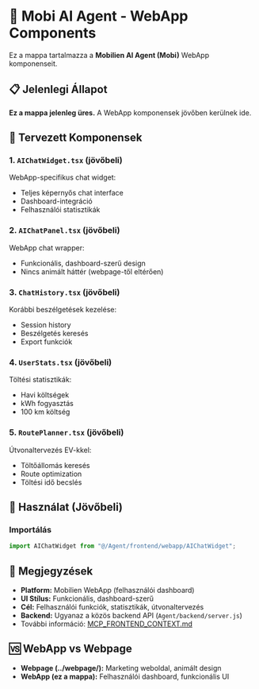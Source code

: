 # 📱 Mobi AI Agent - WebApp Components

Ez a mappa tartalmazza a **Mobilien AI Agent (Mobi)** WebApp komponenseit.

## 📋 Jelenlegi Állapot

**Ez a mappa jelenleg üres.** A WebApp komponensek jövőben kerülnek ide.

## 🎯 Tervezett Komponensek

### 1. `AIChatWidget.tsx` (jövőbeli)
WebApp-specifikus chat widget:
- Teljes képernyős chat interface
- Dashboard-integráció
- Felhasználói statisztikák

### 2. `AIChatPanel.tsx` (jövőbeli)
WebApp chat wrapper:
- Funkcionális, dashboard-szerű design
- Nincs animált háttér (webpage-től eltérően)

### 3. `ChatHistory.tsx` (jövőbeli)
Korábbi beszélgetések kezelése:
- Session history
- Beszélgetés keresés
- Export funkciók

### 4. `UserStats.tsx` (jövőbeli)
Töltési statisztikák:
- Havi költségek
- kWh fogyasztás
- 100 km költség

### 5. `RoutePlanner.tsx` (jövőbeli)
Útvonaltervezés EV-kkel:
- Töltőállomás keresés
- Route optimization
- Töltési idő becslés

## 🔗 Használat (Jövőbeli)

### Importálás
```typescript
import AIChatWidget from "@/Agent/frontend/webapp/AIChatWidget";
```

## 📝 Megjegyzések

- **Platform:** Mobilien WebApp (felhasználói dashboard)
- **UI Stílus:** Funkcionális, dashboard-szerű
- **Cél:** Felhasználói funkciók, statisztikák, útvonaltervezés
- **Backend:** Ugyanaz a közös backend API (`Agent/backend/server.js`)
- További információ: [MCP_FRONTEND_CONTEXT.md](../MCP_FRONTEND_CONTEXT.md)

## 🆚 WebApp vs Webpage

- **Webpage (../webpage/):** Marketing weboldal, animált design
- **WebApp (ez a mappa):** Felhasználói dashboard, funkcionális UI

